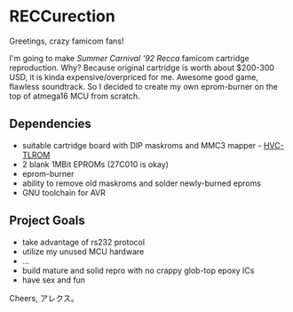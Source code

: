 RECCurection
============

Greetings, crazy famicom fans!

I'm going to make *Summer Carnival '92 Recca* famicom cartridge reproduction. Why? Because original cartridge is worth about $200-300 USD, it is kinda expensive/overpriced for me. Awesome good game, flawless soundtrack. So I decided to create my own eprom-burner on the top of atmega16 MCU from scratch.

Dependencies
------------
* suitable cartridge board with DIP maskroms and MMC3 mapper - [HVC-TLROM](http://bootgod.dyndns.org:7777/search.php?unif=HVC-TLROM)
* 2 blank 1MBit EPROMs (27C010 is okay)
* eprom-burner
* ability to remove old maskroms and solder newly-burned eproms
* GNU toolchain for AVR

Project Goals
-------------
* take advantage of rs232 protocol
* utilize my unused MCU hardware
* ...
* build mature and solid repro with no crappy glob-top epoxy ICs
* have sex and fun


Cheers, アレクス。
